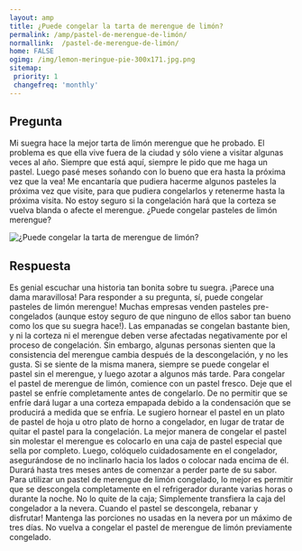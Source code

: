 ```yaml
---
layout: amp
title: ¿Puede congelar la tarta de merengue de limón?  
permalink: /amp/pastel-de-merengue-de-limón/
normallink:  /pastel-de-merengue-de-limón/
home: FALSE
ogimg: /img/lemon-meringue-pie-300x171.jpg.png
sitemap:
 priority: 1
 changefreq: 'monthly'
---
```




## Pregunta

Mi suegra hace la mejor tarta de limón merengue que he probado. El problema es que ella vive fuera de la ciudad y sólo viene a visitar algunas veces al año. Siempre que está aquí, siempre le pido que me haga un pastel. Luego pasé meses soñando con lo bueno que era hasta la próxima vez que la vea! Me encantaría que pudiera hacerme algunos pasteles la próxima vez que visite, para que pudiera congelarlos y retenerme hasta la próxima visita. No estoy seguro si la congelación hará que la corteza se vuelva blanda o afecte el merengue. ¿Puede congelar pasteles de limón merengue?


![¿Puede congelar la tarta de merengue de limón?](https://sepuedecongelar.com/img/lemon-meringue-pie-300x171.jpg "¿Puede congelar la tarta de merengue de limón?" )


## Respuesta

Es genial escuchar una historia tan bonita sobre tu suegra. ¡Parece una dama maravillosa! Para responder a su pregunta, sí, puede congelar pasteles de limón merengue! Muchas empresas venden pasteles pre-congelados (aunque estoy seguro de que ninguno de ellos sabor tan bueno como los que su suegra hace!). Las empanadas se congelan bastante bien, y ni la corteza ni el merengue deben verse afectadas negativamente por el proceso de congelación. Sin embargo, algunas personas sienten que la consistencia del merengue cambia después de la descongelación, y no les gusta. Si se siente de la misma manera, siempre se puede congelar el pastel sin el merengue, y luego azotar a algunos más tarde.
Para congelar el pastel de merengue de limón, comience con un pastel fresco. Deje que el pastel se enfríe completamente antes de congelarlo. De no permitir que se enfríe dará lugar a una corteza empapada debido a la condensación que se producirá a medida que se enfría. Le sugiero hornear el pastel en un plato de pastel de hoja u otro plato de horno a congelador, en lugar de tratar de quitar el pastel para la congelación. La mejor manera de congelar el pastel sin molestar el merengue es colocarlo en una caja de pastel especial que sella por completo. Luego, colóquelo cuidadosamente en el congelador, asegurándose de no inclinarlo hacia los lados o colocar nada encima de él. Durará hasta tres meses antes de comenzar a perder parte de su sabor.
Para utilizar un pastel de merengue de limón congelado, lo mejor es permitir que se descongela completamente en el refrigerador durante varias horas o durante la noche. No lo quite de la caja; Simplemente transfiera la caja del congelador a la nevera. Cuando el pastel se descongela, rebanar y disfrutar! Mantenga las porciones no usadas en la nevera por un máximo de tres días. No vuelva a congelar el pastel de merengue de limón previamente congelado.